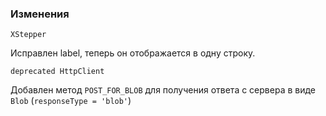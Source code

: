 ### Изменения

`XStepper`

Исправлен label, теперь он отображается в одну строку.

`deprecated HttpClient`

Добавлен метод `POST_FOR_BLOB` для получения ответа с сервера в виде `Blob` (`responseType = 'blob'`)
